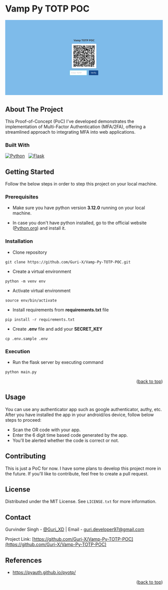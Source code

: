 # Vamp Py TOTP POC

<a name="readme-top"></a>

![](./assets/images/home.png)

## About The Project

This Proof-of-Concept (PoC) I've developed demonstrates the implementation of Multi-Factor Authentication (MFA/2FA), offering a streamlined approach to integrating MFA into web applications.

### Built With

[![Python][Python]][Python-url]&nbsp; &nbsp;[![Flask][Flask]][Flask-url]

## Getting Started

Follow the below steps in order to step this project on your local machine.

### Prerequisites

- Make sure you have python version **3.12.0** running on your local machine.

- In case you don't have python installed, go to the official website ([Python.org](https://python.org)) and install it.

### Installation

- Clone repository
```
git clone https://github.com/Guri-X/Vamp-Py-TOTP-POC.git
```

- Create a virtual environment
```
python -m venv env
```

- Activate virtual environment
```
source env/bin/activate
```

- Install requirements from **requirements.txt** file
```
pip install -r requirements.txt
```

- Create **.env** file and add your **SECRET_KEY**
```
cp .env.sample .env
```

### Execution

- Run the flask server by executing command
```
python main.py
```

<p align="right">(<a href="#readme-top">back to top</a>)</p>

## Usage

You can use any authenticator app such as google authenticator, authy, etc. After you have installed the app in your android/ios device, follow below steps to proceed:

- Scan the OR code with your app.
- Enter the 6 digit time based code generated by the app.
- You'll be alerted whether the code is correct or not.

## Contributing

This is just a PoC for now. I have some plans to develop this project more in the future. If you'll like to contribute, feel free to create a pull request.

## License

Distributed under the MIT License. See `LICENSE.txt` for more information.

## Contact

Gurvinder Singh - [@Guri_XD](https://twitter.com/Guri_XD) | 
Email - guri.developer97@gmail.com

Project Link: [https://github.com/Guri-X/Vamp-Py-TOTP-POC](https://github.com/Guri-X/Vamp-Py-TOTP-POC)

## References

- https://pyauth.github.io/pyotp/

<p align="right">(<a href="#readme-top">back to top</a>)</p>

[Python]: https://img.shields.io/badge/python-FFE467?style=for-the-badge&logo=python&logoColor=blue
[Python-url]: https://www.python.org/
[Flask]: https://img.shields.io/badge/flask-000000?style=for-the-badge&logo=flask&logoColor=white
[Flask-url]: https://flask.palletsprojects.com/